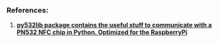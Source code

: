 


### References:
1. [**py532lib package contains the useful stuff to communicate with a PN532 NFC chip in Python. Optimized for the RaspberryPi**](https://github.com/HubCityLabs/py532lib)
